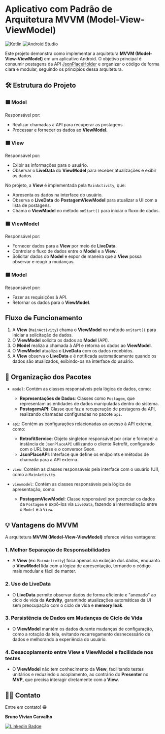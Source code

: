 # Aplicativo com Padrão de Arquitetura MVVM (Model-View-ViewModel)  
![Kotlin](https://img.shields.io/badge/kotlin-%237F52FF.svg?style=for-the-badge&logo=kotlin&logoColor=white) ![Android Studio](https://img.shields.io/badge/android%20studio-346ac1?style=for-the-badge&logo=android%20studio&logoColor=white)

Este projeto demonstra como implementar a arquitetura **MVVM (Model-View-ViewModel)** em um aplicativo Android. O objetivo principal é consumir postagens da API [JsonPlaceHolder](https://jsonplaceholder.typicode.com/) e organizar o código de forma clara e modular, seguindo os princípios dessa arquitetura.

## 🛠️ Estrutura do Projeto  

### 🟥 Model  
Responsável por:  
- Realizar chamadas à API para recuperar as postagens.  
- Processar e fornecer os dados ao **ViewModel**.  

### 🟩 View  
Responsável por:  
- Exibir as informações para o usuário.  
- Observar o **LiveData** do **ViewModel** para receber atualizações e exibir os dados.  

No projeto, a **View** é implementada pela `MainActivity`, que:  
- Apresenta os dados na interface do usuário.  
- Observa o **LiveData** do **PostagemViewModel** para atualizar a UI com a lista de postagens.  
- Chama o **ViewModel** no método `onStart()` para iniciar o fluxo de dados.

### 🟪 ViewModel  
Responsável por:  
- Fornecer dados para a **View** por meio de **LiveData**.  
- Controlar o fluxo de dados entre o **Model** e a **View**.  
- Solicitar dados do **Model** e expor de maneira que a **View** possa observar e reagir a mudanças.

### 🟦 Model  
Responsável por:  
- Fazer as requisições à API.  
- Retornar os dados para o **ViewModel**.

## Fluxo de Funcionamento  
1. A **View** (`MainActivity`) chama o **ViewModel** no método `onStart()` para iniciar a solicitação de dados.  
2. O **ViewModel** solicita os dados ao **Model** (API).  
3. O **Model** realiza a chamada à API e retorna os dados ao **ViewModel**.  
4. O **ViewModel** atualiza o **LiveData** com os dados recebidos.  
5. A **View** observa o **LiveData** e é notificada automaticamente quando os dados são atualizados, exibindo-os na interface do usuário.

## 📂 Organização dos Pacotes

- `model`: Contém as classes responsáveis pela lógica de dados, como:

   - **Representações de Dados**: Classes como `Postagem`, que representam as entidades de dados manipuladas dentro do sistema.
   - **PostagemAPI**: Classe que faz a recuperação de postagens da API, realizando chamadas configuradas no pacote `api`.

- `api`: Contém as configurações relacionadas ao acesso à API externa, como:

   - **RetrofitService**: Objeto singleton responsável por criar e fornecer a instância de `JsonPlaceAPI` utilizando o cliente Retrofit, configurado com o URL base e o conversor Gson.
   - **JsonPlaceAPI**: Interface que define os endpoints e métodos de chamada para a API externa.

- `view`: Contém as classes responsáveis pela interface com o usuário (UI), como a `MainActivity`.

- `viewmodel`: Contém as classes responsáveis pela lógica de apresentação, como:

   - **PostagemViewModel**: Classe responsável por gerenciar os dados da `Postagem` e expô-los via `LiveData`, fazendo a intermediação entre o `Model` e a `View`.

## 💡 Vantagens do MVVM

A arquitetura **MVVM (Model-View-ViewModel)** oferece várias vantagens:

### 1. **Melhor Separação de Responsabilidades**
   - A **View** (ex: `MainActivity`) foca apenas na exibição dos dados, enquanto o **ViewModel** lida com a lógica de apresentação, tornando o código mais modular e fácil de manter.

### 2. **Uso de LiveData**
   - O **LiveData** permite observar dados de forma eficiente e "anexado" ao ciclo de vida da **Activity**, garantindo atualizações automáticas da UI sem preocupação com o ciclo de vida e **memory leak**.

### 3. **Persistência de Dados em Mudanças de Ciclo de Vida**
   - O **ViewModel** mantém os dados durante mudanças de configuração, como a rotação da tela, evitando recarregamento desnecessário de dados e melhorando a experiência do usuário.

### 4. **Desacoplamento entre View e ViewModel e facilidade nos testes**
   - O **ViewModel** não tem conhecimento da **View**, facilitando testes unitários e reduzindo o acoplamento, ao contrário do **Presenter** no **MVP**, que precisa interagir diretamente com a **View**.

## 🧑‍💻 Contato
Entre em contato! 😁

**Bruno Vivian Carvalho**

[![Linkedin Badge](https://img.shields.io/badge/-LinkedIn-blue?style=flat-square&logo=Linkedin&logoColor=white&link=https://www.linkedin.com/in/bvcarvalho/)](https://www.linkedin.com/in/bvcarvalho/)

